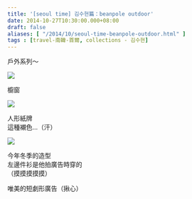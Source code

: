 ```yaml
---
title: '[seoul time] 김수현篇：beanpole outdoor'
date: 2014-10-27T10:30:00.000+08:00
draft: false
aliases: [ "/2014/10/seoul-time-beanpole-outdoor.html" ]
tags : [travel-南韓-首爾, collections - 김수현]
---
```


戶外系列～  

[![](https://1.bp.blogspot.com/-c1IzGVvZ1jM/XE2CyzMLNKI/AAAAAAAAHYE/dv-EfojKFtkifY83-YKhNrqr0T98rYKCACLcBGAs/s640/14999842594_174b7a14b5_z.jpg)](https://1.bp.blogspot.com/-c1IzGVvZ1jM/XE2CyzMLNKI/AAAAAAAAHYE/dv-EfojKFtkifY83-YKhNrqr0T98rYKCACLcBGAs/s1600/14999842594_174b7a14b5_z.jpg)

櫥窗  

[![](https://2.bp.blogspot.com/-0jxK9KSR0oE/XE2C4vhjEgI/AAAAAAAAHYI/lx_TVrSL3Gsd6kaV9DAp3WfY3fpUyiH7ACLcBGAs/s640/15596916216_b80783a340_z.jpg)](https://2.bp.blogspot.com/-0jxK9KSR0oE/XE2C4vhjEgI/AAAAAAAAHYI/lx_TVrSL3Gsd6kaV9DAp3WfY3fpUyiH7ACLcBGAs/s1600/15596916216_b80783a340_z.jpg)

人形紙牌  
這種襯色...（汗）  

[![](https://3.bp.blogspot.com/-1g2P-YL2Yc4/XE2C_KgtG8I/AAAAAAAAHYM/Y488UP9vfoYQC5zNjnCsNtbc_pHG1m4ewCLcBGAs/s640/14999842194_0e5d893c1c_z.jpg)](https://3.bp.blogspot.com/-1g2P-YL2Yc4/XE2C_KgtG8I/AAAAAAAAHYM/Y488UP9vfoYQC5zNjnCsNtbc_pHG1m4ewCLcBGAs/s1600/14999842194_0e5d893c1c_z.jpg)

今年冬季的造型  
左邊件衫是他拍廣告時穿的  
（摸摸摸摸摸）  

唯美的短劇形廣告（揪心）
